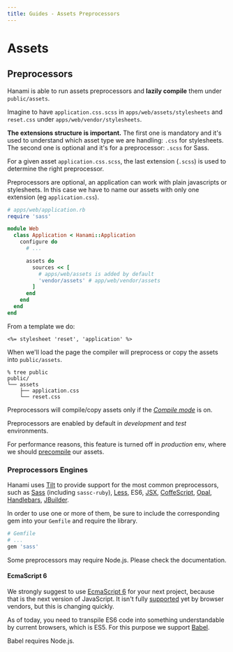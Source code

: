 ```yaml
---
title: Guides - Assets Preprocessors
---
```


# Assets

## Preprocessors

Hanami is able to run assets preprocessors and **lazily compile** them under `public/assets`.

Imagine to have `application.css.scss` in `apps/web/assets/stylesheets` and `reset.css` under
`apps/web/vendor/stylesheets`.

**The extensions structure is important.**
The first one is mandatory and it's used to understand which asset type we are
handling: `.css` for stylesheets.
The second one is optional and it's for a preprocessor: `.scss` for Sass.

<p class="convention">
  For a given asset <code>application.css.scss</code>, the last extension (<code>.scss</code>) is used to determine the right preprocessor.
</p>

<p class="notice">
  Preprocessors are optional, an application can work with plain javascripts or stylesheets. In this case we have to name our assets with only one extension (eg <code>application.css</code>).
</p>

```ruby
# apps/web/application.rb
require 'sass'

module Web
  class Application < Hanami::Application
    configure do
      # ...

      assets do
        sources << [
          # apps/web/assets is added by default
          'vendor/assets' # app/web/vendor/assets
        ]
      end
    end
  end
end
```

From a template we do:

```erb
<%= stylesheet 'reset', 'application' %>
```

When we'll load the page the compiler will preprocess or copy the assets into `public/assets`.

```shell
% tree public
public/
└── assets
    ├── application.css
    └── reset.css
```

Preprocessors will compile/copy assets only if the [_Compile mode_](/guides/head/assets/overview) is on.

<p class="convention">
  Preprocessors are enabled by default in <em>development</em> and <em>test</em> environments.
</p>

For performance reasons, this feature is turned off in _production_ env, where we should [precompile](/guides/head/command-line/assets) our assets.

### Preprocessors Engines

Hanami uses [Tilt](https://github.com/rtomayko/tilt) to provide support for the most common preprocessors, such as [Sass](http://sass-lang.com/) (including `sassc-ruby`), [Less](http://lesscss.org/), ES6, [JSX](https://jsx.github.io/), [CoffeScript](http://coffeescript.org), [Opal](http://opalrb.org), [Handlebars](http://handlebarsjs.com), [JBuilder](https://github.com/rails/jbuilder).

In order to use one or more of them, be sure to include the corresponding gem into your `Gemfile` and require the library.

```ruby
# Gemfile
# ...
gem 'sass'
```

<p class="notice">
  Some preprocessors may require Node.js. Please check the documentation.
</p>

#### EcmaScript 6

We strongly suggest to use [EcmaScript 6](http://es6-features.org/) for your next project, because that is the next version of JavaScript.
It isn't fully [supported](https://kangax.github.io/compat-table/es6/) yet by browser vendors, but this is changing quickly.

As of today, you need to transpile ES6 code into something understandable by current browsers, which is ES5.
For this purpose we support [Babel](https://babeljs.io).

<p class="notice">
  Babel requires Node.js.
</p>
